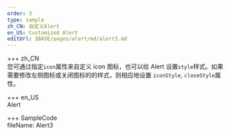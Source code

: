 ```yaml
---
order: 3
type: sample
zh_CN: 自定义Alert
en_US: Customized Alert
editUrl: $BASE/pages/alert/md/alert3.md
---
```


+++ zh_CN  
您可通过指定<Code>icon</Code>属性来自定义 icon 图标，也可以给 Alert 设置<Code>style</Code>样式。如果需要修改左侧图标或关闭图标的的样式，则相应地设置
<Code>iconStyle</Code>, <Code>closeStyle</Code>属性。

+++ en_US  
Alert

+++ SampleCode  
fileName: Alert3
